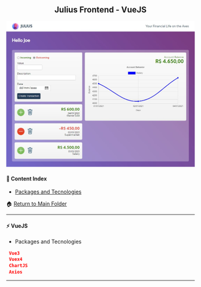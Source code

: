 <h2 align="center">Julius Frontend - VueJS</h2>

![Julius](https://github.com/lipex360x/julius/blob/master/frontend/html/img/frontend.jpg)


#### :bookmark_tabs: Content Index

- [Packages and Tecnologies](#zap-vuejs)

:house: [Return to Main Folder](https://github.com/lipex360x/julius)

---

#### :zap: VueJS

* Packages and Tecnologies
```json
 Vue3
 Vuex4
 ChartJS
 Axios
```

---